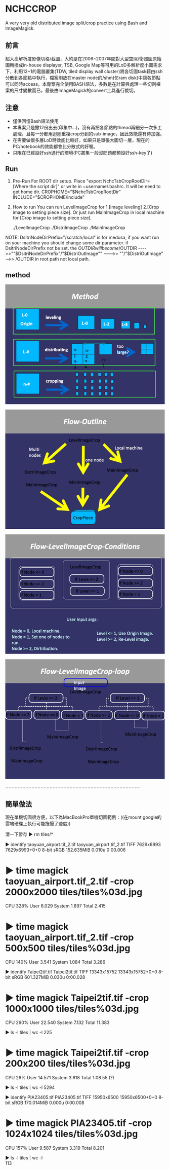 # NCHCCROP
A very very old distributed image split/crop practice using Bash and ImageMagick.

## 前言
超大高解析度影像切格/截圖，大約是在2006~2007年間對大型空照/衛照圖原始圖轉換成in-house displayer, TSB, Google Map等可用的LoD多解析度小圖需求下，利用12+1的電腦叢集(TDW, tiled display wall  cluster)將各切圖task藉由ssh分散到各節點中執行，檔案則放在master node的/shm(仿ram disk)中讓各節點可以同時access。本專案完全使用BASH語法，多數是在計算與處理一些切割檔案的尺寸變數而已，最後由ImageMagick的convert工具進行裁切。

## 注意
* 僅供回憶Bash語法使用
* 本專案只是撒12份出去(印象中...)，沒有再把各節點的thread再細分一次多工處理，且每一分都用迴圈重複crop分到的sub-image，因此效能還有待加強。
* 在需要做很多層LoD時效能比較好，如果只是單張大圖切一層，現在的PC/notebook的效能都會比分散式的好喔。
* 只限在已經設好ssh通行的環境(PC叢集一般沒問題都預設好ssh-key了)

## Run
1. Pre-Run
For ROOT dir setup. Place "export NchcTsbCropRootDir=[Where the script dir]" or write in ~username/.bashrc.
It will be need to get home dir.
CROPHOME="$NchcTsbCropRootDir"
INCLUDE="$CROPHOME/include"

2. How to run
You can run LevelImageCrop for 1.[image leveling] 2.[Crop image to setting piece size].
Or just run MainImageCrop in local machine for [Crop image to setting piece size].

	./LevelImageCrop
	./DistriImageCrop
	./MainImageCrop


NOTE:
DsitriNodeDirPrefix="/scratch/local" is for medusa, if you want run on your machine you should change some dir parameter.
if DsitriNodeDirPrefix not be set. the $OUTDIR will become /$OUTDIR
---->>""$DsitriNodeDirPrefix"/"$DistriOutImage""
--->> ""/"$DistriOutImage" -->> /OUTDIR in root path not local path.

## method

![image](img/投影片3.jpeg)

![image](img/投影片9.jpeg)

![image](img/投影片10.jpeg)

![image](img/投影片11.jpeg)




==============================================
## 簡單做法
現在單機切圖很方便，以下為MacBookPro單機切圖範例：((在mount google的雲端硬碟上執行可能拖慢了速度))

清一下暫存
▶ rm tiles/*

▶ identify taoyuan_airport.tif_2.tif
 taoyuan_airport.tif_2.tif TIFF 7629x6993 7629x6993+0+0 8-bit sRGB 152.635MiB 0.010u 0:00.006
 
▶ time magick taoyuan_airport.tif_2.tif -crop 2000x2000 tiles/tiles%03d.jpg
 ===============
 CPU    328%
 User    6.029
 System    1.897
 Total    2.415
 
 ▶ time magick taoyuan_airport.tif_2.tif -crop 500x500 tiles/tiles%03d.jpg
 ===============
 CPU    140%
 User    3.541
 System    1.084
 Total    3.286
 
 
 ▶ identify Taipei2tif.tif
Taipei2tif.tif TIFF 13343x15752 13343x15752+0+0 8-bit sRGB 601.327MiB 0.030u 0:00.028

▶ time magick Taipei2tif.tif -crop 1000x1000 tiles/tiles%03d.jpg
 ===============
 CPU    260%
 User    22.540
 System    7.132
 Total    11.383

 ▶ ls -l tiles | wc -l
     225
     
▶ time magick Taipei2tif.tif -crop 200x200 tiles/tiles%03d.jpg
===============
CPU	26%
User	14.571
System	3.618
Total	1:08.55 (?)

▶ ls -l tiles | wc -l
    5294

▶ identify PIA23405.tif
PIA23405.tif TIFF 15950x6500 15950x6500+0+0 8-bit sRGB 170.014MiB 0.000u 0:00.008 

▶ time magick PIA23405.tif -crop 1024x1024 tiles/tiles%03d.jpg
===============
CPU    157%
User    9.587
System    3.319
Total    8.201

▶ ls -l tiles | wc -l                                         
     113

